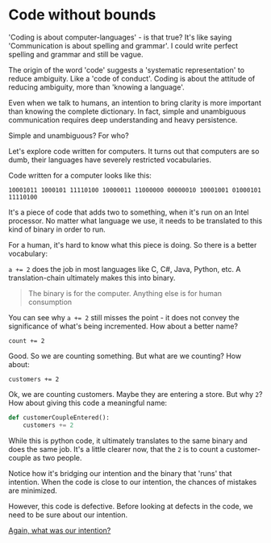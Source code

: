 # Code without bounds

'Coding is about computer-languages' - is that true?
It's like saying 'Communication is about spelling and grammar'.
I could write perfect spelling and grammar and still be vague.

The origin of the word 'code' suggests a 'systematic representation'
to reduce ambiguity. Like a 'code of conduct'.
Coding is about the attitude of reducing ambiguity, more than 'knowing a language'.

Even when we talk to humans, an intention to bring clarity is more important
than knowing the complete dictionary.
In fact, simple and unambiguous communication requires
deep understanding and heavy persistence.

Simple and unambiguous? For who?

Let's explore code written for computers.
It turns out that computers are so dumb,
their languages have severely restricted vocabularies.

Code written for a computer looks like this:

`10001011 1000101 11110100 10000011 11000000 00000010 10001001 01000101 11110100`

It's a piece of code that adds two to something,
when it's run on an Intel processor.
No matter what language we use,
it needs to be translated to this kind of binary in order to run.

For a human, it's hard to know what this piece is doing.
So there is a better vocabulary:

`a += 2` does the job in most languages like C, C#, Java, Python, etc.
A translation-chain ultimately makes this into binary.

> The binary is for the computer. Anything else is for human consumption

You can see why `a += 2` still misses the point -
it does not convey the significance of what's being incremented.
How about a better name?

`count += 2`

Good. So we are counting something. But what are we counting? How about:

`customers += 2`

Ok, we are counting customers. Maybe they are entering a store.
But why `2`? How about giving this code a meaningful name:

```python
def customerCoupleEntered():
    customers += 2
```

While this is python code,
it ultimately translates to the same binary and does the same job.
It's a little clearer now, that the
`2` is to count a customer-couple as two people.

Notice how it's bridging our intention
and the binary that 'runs' that intention.
When the code is close to our intention,
the chances of mistakes are minimized.

However, this code is defective.
Before looking at defects in the code, we need to be sure about our intention.

[Again, what was our intention?](intention-vs-implementation.md)
